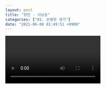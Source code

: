```yaml
---
layout: post
title: "정민 - 시낭송"
categories: ["01. 손병희 생가"]
date: "2021-06-08 01:49:51 +0900"
---
```

<video class="post-video" controls>

    <source src='{{ "assets/videos/01. 손병희 생가/05.mp4" | relative_url }}'
            type="video/mp4">

    Sorry, your browser doesn't support embedded videos.
</video>
